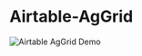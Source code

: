 # Airtable-AgGrid
![Airtable AgGrid Demo](https://drive.google.com/file/d/11xtDhGFo2VF2OCniIo-ZLv-22sJ_W1MZ/view)
